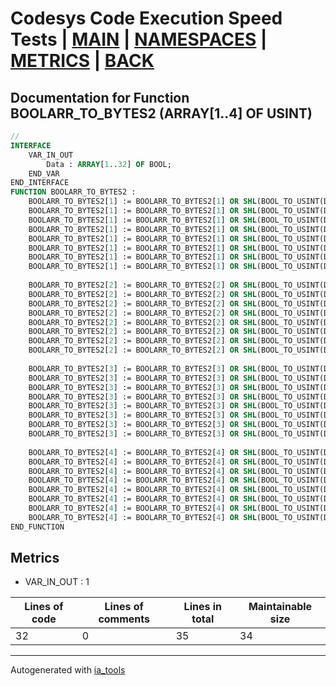 # Codesys Code Execution Speed Tests | [MAIN] | [NAMESPACES] | [METRICS] | [BACK]  

## Documentation for Function BOOLARR_TO_BYTES2 (ARRAY[1..4] OF USINT)  

```pascal
//  
INTERFACE
    VAR_IN_OUT 
        Data : ARRAY[1..32] OF BOOL;
    END_VAR
END_INTERFACE
FUNCTION BOOLARR_TO_BYTES2 :
    BOOLARR_TO_BYTES2[1] := BOOLARR_TO_BYTES2[1] OR SHL(BOOL_TO_USINT(Data[1]),0);
    BOOLARR_TO_BYTES2[1] := BOOLARR_TO_BYTES2[1] OR SHL(BOOL_TO_USINT(Data[2]),1);
    BOOLARR_TO_BYTES2[1] := BOOLARR_TO_BYTES2[1] OR SHL(BOOL_TO_USINT(Data[3]),2);
    BOOLARR_TO_BYTES2[1] := BOOLARR_TO_BYTES2[1] OR SHL(BOOL_TO_USINT(Data[4]),3);
    BOOLARR_TO_BYTES2[1] := BOOLARR_TO_BYTES2[1] OR SHL(BOOL_TO_USINT(Data[5]),4);
    BOOLARR_TO_BYTES2[1] := BOOLARR_TO_BYTES2[1] OR SHL(BOOL_TO_USINT(Data[6]),5);
    BOOLARR_TO_BYTES2[1] := BOOLARR_TO_BYTES2[1] OR SHL(BOOL_TO_USINT(Data[7]),6);
    BOOLARR_TO_BYTES2[1] := BOOLARR_TO_BYTES2[1] OR SHL(BOOL_TO_USINT(Data[8]),7);
    	
    BOOLARR_TO_BYTES2[2] := BOOLARR_TO_BYTES2[2] OR SHL(BOOL_TO_USINT(Data[9]) ,0);
    BOOLARR_TO_BYTES2[2] := BOOLARR_TO_BYTES2[2] OR SHL(BOOL_TO_USINT(Data[10]),1);
    BOOLARR_TO_BYTES2[2] := BOOLARR_TO_BYTES2[2] OR SHL(BOOL_TO_USINT(Data[11]),2);
    BOOLARR_TO_BYTES2[2] := BOOLARR_TO_BYTES2[2] OR SHL(BOOL_TO_USINT(Data[12]),3);
    BOOLARR_TO_BYTES2[2] := BOOLARR_TO_BYTES2[2] OR SHL(BOOL_TO_USINT(Data[13]),4);
    BOOLARR_TO_BYTES2[2] := BOOLARR_TO_BYTES2[2] OR SHL(BOOL_TO_USINT(Data[14]),5);
    BOOLARR_TO_BYTES2[2] := BOOLARR_TO_BYTES2[2] OR SHL(BOOL_TO_USINT(Data[15]),6);
    BOOLARR_TO_BYTES2[2] := BOOLARR_TO_BYTES2[2] OR SHL(BOOL_TO_USINT(Data[16]),7);
    	
    BOOLARR_TO_BYTES2[3] := BOOLARR_TO_BYTES2[3] OR SHL(BOOL_TO_USINT(Data[17]),0);
    BOOLARR_TO_BYTES2[3] := BOOLARR_TO_BYTES2[3] OR SHL(BOOL_TO_USINT(Data[18]),1);
    BOOLARR_TO_BYTES2[3] := BOOLARR_TO_BYTES2[3] OR SHL(BOOL_TO_USINT(Data[19]),2);
    BOOLARR_TO_BYTES2[3] := BOOLARR_TO_BYTES2[3] OR SHL(BOOL_TO_USINT(Data[20]),3);
    BOOLARR_TO_BYTES2[3] := BOOLARR_TO_BYTES2[3] OR SHL(BOOL_TO_USINT(Data[21]),4);
    BOOLARR_TO_BYTES2[3] := BOOLARR_TO_BYTES2[3] OR SHL(BOOL_TO_USINT(Data[22]),5);
    BOOLARR_TO_BYTES2[3] := BOOLARR_TO_BYTES2[3] OR SHL(BOOL_TO_USINT(Data[23]),6);
    BOOLARR_TO_BYTES2[3] := BOOLARR_TO_BYTES2[3] OR SHL(BOOL_TO_USINT(Data[24]),7);
    	
    BOOLARR_TO_BYTES2[4] := BOOLARR_TO_BYTES2[4] OR SHL(BOOL_TO_USINT(Data[25]),0);
    BOOLARR_TO_BYTES2[4] := BOOLARR_TO_BYTES2[4] OR SHL(BOOL_TO_USINT(Data[26]),1);
    BOOLARR_TO_BYTES2[4] := BOOLARR_TO_BYTES2[4] OR SHL(BOOL_TO_USINT(Data[27]),2);
    BOOLARR_TO_BYTES2[4] := BOOLARR_TO_BYTES2[4] OR SHL(BOOL_TO_USINT(Data[28]),3);
    BOOLARR_TO_BYTES2[4] := BOOLARR_TO_BYTES2[4] OR SHL(BOOL_TO_USINT(Data[29]),4);
    BOOLARR_TO_BYTES2[4] := BOOLARR_TO_BYTES2[4] OR SHL(BOOL_TO_USINT(Data[30]),5);
    BOOLARR_TO_BYTES2[4] := BOOLARR_TO_BYTES2[4] OR SHL(BOOL_TO_USINT(Data[31]),6);
    BOOLARR_TO_BYTES2[4] := BOOLARR_TO_BYTES2[4] OR SHL(BOOL_TO_USINT(Data[32]),7);
END_FUNCTION
```

## Metrics  

- VAR_IN_OUT : 1

| Lines of code | Lines of comments | Lines in total | Maintainable size |
| ------------- | ----------------- | -------------- | ----------------- |
| 32 |0 |35 | 34 |

---
Autogenerated with [ia_tools](https://github.com/tkucic/ia_tools)  

[MAIN]: ../../../../index_st.md
[NAMESPACES]: ../../nsList_st.md
[METRICS]: ../../../metrics_st.md
[BACK]: ../nsMain_st.md
